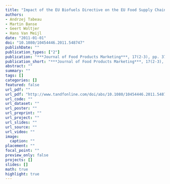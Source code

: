 ```yaml
---
title: "Impact of the EU Biofuels Directive on the EU Food Supply Chain"
authors: 
- Andrzej Tabeau
- Martin Banse
- Geert Woltjer
- Hans Van Meijl
date: "2011-01-01"
doi: "10.1080/10454446.2011.548747"
publishDate: ""
publication_types: ["2"]
publication: "***Journal of Food Products Marketing***, 17(2-3), pp. 373--385"
publication_short: "***Journal of Food Products Marketing***, 17(2-3), pp. 373--385"
abstract: ""
summary: ""
tags: []
categories: []
featured: false
url_pdf: ""
url_pdf: "http://www.tandfonline.com/doi/abs/10.1080/10454446.2011.548747"
url_code: ""
url_dataset: ""
url_poster: ""
url_preprint: ""
url_project: ""
url_slides: ""
url_source: ""
url_video: ""
image: 
  caption: ""
placement: ""
focal_point: ""
preview_only: false
projects: []
slides: []
math: true
highlight: true
---
```


